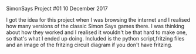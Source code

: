 SimonSays   Project #01   10 December 2017

I got the idea for this project when I was browsing the internet and I 
realised how many versions of the classic Simon Says games there.  I was 
thinking about how they worked and I realised it wouldn't be that hard to make
one, so that's what I ended up doing. Included is the python script,fritzing 
files and an image of the fritzing circuit diagram if you don't have fritzing.